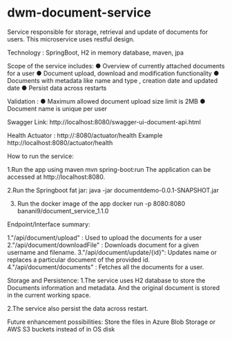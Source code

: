 # dwm-document-service

Service responsible for storage, retrieval and update of documents for users. This microservice uses restful design.

Technology : SpringBoot, H2 in memory database, maven, jpa

Scope of the service includes:
● Overview of currently attached documents for a user
● Document upload, download and modification functionality
● Documents with metadata like name and type , creation date and updated date
● Persist data across restarts

Validation : 
● Maximum allowed document upload size limit is 2MB
● Document name is unique per user


Swagger Link: http://localhost:8080/swagger-ui-document-api.html

Health Actuator :
http://<server>:8080/actuator/health
Example
http://localhost:8080/actuator/health  

How to run the service:

1.Run the app using maven
    mvn spring-boot:run
The application can be accessed at http://localhost:8080.

2.Run the Springboot fat jar:
    java -jar documentdemo-0.0.1-SNAPSHOT.jar

3. Run the docker image of the app
docker run -p 8080:8080 banani9/document_service_1.1.0

Endpoint/Interface summary:

1."/api/document/upload" : Used to upload the documents for a user
2."/api/document/downloadFile" : Downloads document for a given username and filename.
3."/api/document/update/{id}": Updates name or replaces a particular document of the provided id.
4."/api/document/documents" : Fetches all the documents for a user.


Storage and Persistence:
1.The service uses H2 database to store the Documents information and metadata.
And the original document is stored in the current working space.

2.The service also persist the data across restart.


Future enhancement possibilities:
Store the files in Azure Blob Storage or AWS S3 buckets instead of in OS disk

